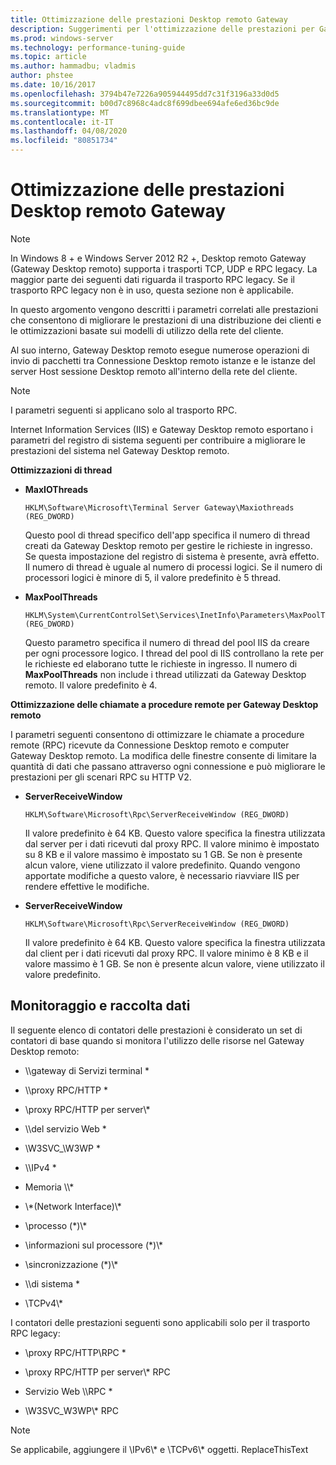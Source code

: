 ```yaml
---
title: Ottimizzazione delle prestazioni Desktop remoto Gateway
description: Suggerimenti per l'ottimizzazione delle prestazioni per Gateway Desktop remoto
ms.prod: windows-server
ms.technology: performance-tuning-guide
ms.topic: article
ms.author: hammadbu; vladmis
author: phstee
ms.date: 10/16/2017
ms.openlocfilehash: 3794b47e7226a905944495dd7c31f3196a33d0d5
ms.sourcegitcommit: b00d7c8968c4adc8f699dbee694afe6ed36bc9de
ms.translationtype: MT
ms.contentlocale: it-IT
ms.lasthandoff: 04/08/2020
ms.locfileid: "80851734"
---
```

# <a name="performance-tuning-remote-desktop-gateways"></a>Ottimizzazione delle prestazioni Desktop remoto Gateway

> [!NOTE]
> In Windows 8 + e Windows Server 2012 R2 +, Desktop remoto Gateway (Gateway Desktop remoto) supporta i trasporti TCP, UDP e RPC legacy. La maggior parte dei seguenti dati riguarda il trasporto RPC legacy. Se il trasporto RPC legacy non è in uso, questa sezione non è applicabile.

In questo argomento vengono descritti i parametri correlati alle prestazioni che consentono di migliorare le prestazioni di una distribuzione dei clienti e le ottimizzazioni basate sui modelli di utilizzo della rete del cliente.

Al suo interno, Gateway Desktop remoto esegue numerose operazioni di invio di pacchetti tra Connessione Desktop remoto istanze e le istanze del server Host sessione Desktop remoto all'interno della rete del cliente.

> [!NOTE]
> I parametri seguenti si applicano solo al trasporto RPC.

Internet Information Services (IIS) e Gateway Desktop remoto esportano i parametri del registro di sistema seguenti per contribuire a migliorare le prestazioni del sistema nel Gateway Desktop remoto.

**Ottimizzazioni di thread**

-   **MaxIOThreads**

    ``` syntax
    HKLM\Software\Microsoft\Terminal Server Gateway\Maxiothreads (REG_DWORD)
    ```

    Questo pool di thread specifico dell'app specifica il numero di thread creati da Gateway Desktop remoto per gestire le richieste in ingresso. Se questa impostazione del registro di sistema è presente, avrà effetto. Il numero di thread è uguale al numero di processi logici. Se il numero di processori logici è minore di 5, il valore predefinito è 5 thread.

-   **MaxPoolThreads**

    ``` syntax
    HKLM\System\CurrentControlSet\Services\InetInfo\Parameters\MaxPoolThreads (REG_DWORD)
    ```

    Questo parametro specifica il numero di thread del pool IIS da creare per ogni processore logico. I thread del pool di IIS controllano la rete per le richieste ed elaborano tutte le richieste in ingresso. Il numero di **MaxPoolThreads** non include i thread utilizzati da Gateway Desktop remoto. Il valore predefinito è 4.

**Ottimizzazione delle chiamate a procedure remote per Gateway Desktop remoto**

I parametri seguenti consentono di ottimizzare le chiamate a procedure remote (RPC) ricevute da Connessione Desktop remoto e computer Gateway Desktop remoto. La modifica delle finestre consente di limitare la quantità di dati che passano attraverso ogni connessione e può migliorare le prestazioni per gli scenari RPC su HTTP V2.

-   **ServerReceiveWindow**

    ``` syntax
    HKLM\Software\Microsoft\Rpc\ServerReceiveWindow (REG_DWORD)
    ```

    Il valore predefinito è 64 KB. Questo valore specifica la finestra utilizzata dal server per i dati ricevuti dal proxy RPC. Il valore minimo è impostato su 8 KB e il valore massimo è impostato su 1 GB. Se non è presente alcun valore, viene utilizzato il valore predefinito. Quando vengono apportate modifiche a questo valore, è necessario riavviare IIS per rendere effettive le modifiche.

-   **ServerReceiveWindow**

    ``` syntax
    HKLM\Software\Microsoft\Rpc\ServerReceiveWindow (REG_DWORD)
    ```

    Il valore predefinito è 64 KB. Questo valore specifica la finestra utilizzata dal client per i dati ricevuti dal proxy RPC. Il valore minimo è 8 KB e il valore massimo è 1 GB. Se non è presente alcun valore, viene utilizzato il valore predefinito.

## <a name="monitoring-and-data-collection"></a>Monitoraggio e raccolta dati

Il seguente elenco di contatori delle prestazioni è considerato un set di contatori di base quando si monitora l'utilizzo delle risorse nel Gateway Desktop remoto:

-   \\\\gateway di Servizi terminal \*

-   \\\\proxy RPC/HTTP \*

-   \\proxy RPC/HTTP per server\\\*

-   \\\\del servizio Web \*

-   \\W3SVC\_\\W3WP \*

-   \\\\IPv4 \*

-   Memoria \\\\\*

-   \\\*(Network Interface)\\\*

-   \\processo (\*)\\\*

-   \\informazioni sul processore (\*)\\\*

-   \\sincronizzazione (\*)\\\*

-   \\\\di sistema \*

-   \\TCPv4\\\*

I contatori delle prestazioni seguenti sono applicabili solo per il trasporto RPC legacy:

-   \\proxy RPC/HTTP\\RPC \*

-   \\proxy RPC/HTTP per server\\\* RPC

-   Servizio Web \\\\RPC \*

-   \\W3SVC\_W3WP\\\* RPC

> [!NOTE]
> Se applicabile, aggiungere il \\IPv6\\\* e \\TCPv6\\\* oggetti. ReplaceThisText

